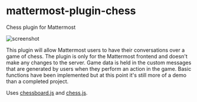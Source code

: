 # mattermost-plugin-chess
Chess plugin for Mattermost

![screenshot](https://user-images.githubusercontent.com/36939751/64083483-51e4bc00-cce6-11e9-8dbd-c358588f279f.png)

This plugin will allow Mattermost users to have their conversations over a game of chess.
The plugin is only for the Mattermost frontend and doesn't make any changes to the server.
Game data is held in the custom messages that are generated by users when they perform an action in the game.
Basic functions have been implemented but at this point it's still more of a demo than a completed project.

Uses [chessboard.js](https://chessboardjs.com/) and [chess.js](https://github.com/jhlywa/chess.js/).
